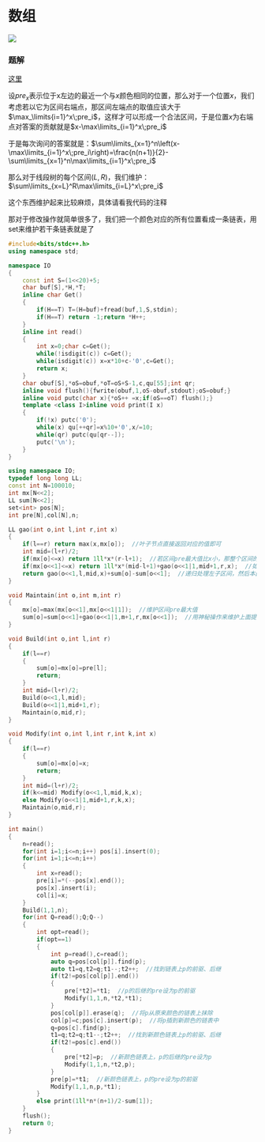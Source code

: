 # 数组

![](http://www.ebola.pro/images/20180928C.jpg)

### 题解

[这里](https://ebola-emperor.blog.luogu.org/shuo-zu)

设$pre_x$表示位于x左边的最近一个与$x$颜色相同的位置，那么对于一个位置$x$，我们考虑若以它为区间右端点，那区间左端点的取值应该大于$\max_\limits{i=1}^x\;pre_i$，这样才可以形成一个合法区间，于是位置$x$为右端点对答案的贡献就是$x-\max\limits_{i=1}^x\;pre_i$

于是每次询问的答案就是：$\sum\limits_{x=1}^n\left(x-\max\limits_{i=1}^x\;pre_i\right)=\frac{n(n+1)}{2}-\sum\limits_{x=1}^n\max\limits_{i=1}^x\;pre_i$

那么对于线段树的每个区间$(L,R)$，我们维护：$\sum\limits_{x=L}^R\max\limits_{i=L}^x\;pre_i$

这个东西维护起来比较麻烦，具体请看我代码的注释

那对于修改操作就简单很多了，我们把一个颜色对应的所有位置看成一条链表，用set来维护若干条链表就是了

```cpp
#include<bits/stdc++.h>
using namespace std;

namespace IO
{
    const int S=(1<<20)+5;
    char buf[S],*H,*T;
    inline char Get()
    {
        if(H==T) T=(H=buf)+fread(buf,1,S,stdin);
        if(H==T) return -1;return *H++;
    }
    inline int read()
    {
        int x=0;char c=Get();
        while(!isdigit(c)) c=Get();
        while(isdigit(c)) x=x*10+c-'0',c=Get();
        return x;
    }
    char obuf[S],*oS=obuf,*oT=oS+S-1,c,qu[55];int qr;
    inline void flush(){fwrite(obuf,1,oS-obuf,stdout);oS=obuf;}
    inline void putc(char x){*oS++ =x;if(oS==oT) flush();}
    template <class I>inline void print(I x)
    {
        if(!x) putc('0');
        while(x) qu[++qr]=x%10+'0',x/=10;
        while(qr) putc(qu[qr--]);
        putc('\n');
    }
}

using namespace IO;
typedef long long LL;
const int N=100010;
int mx[N<<2];
LL sum[N<<2];
set<int> pos[N];
int pre[N],col[N],n;

LL gao(int o,int l,int r,int x)
{
    if(l==r) return max(x,mx[o]);  //叶子节点直接返回对应的值即可
    int mid=(l+r)/2;
    if(mx[o]<=x) return 1ll*x*(r-l+1);  //若区间pre最大值比x小，那整个区间的pre都是没用的，更新到父区间时都会被x覆盖掉，直接返回x乘上这个区间长度
    if(mx[o<<1]<=x) return 1ll*x*(mid-l+1)+gao(o<<1|1,mid+1,r,x);  //如果左子区间的pre最大值比x小，那整个左子区间的pre都是没用的，处理方法同上。右子区间再递归处理一下
    return gao(o<<1,l,mid,x)+sum[o]-sum[o<<1];  //递归处理左子区间，然后本区间维护的式子，减掉左子区间维护的式子，就是右子区间更新上来的贡献
}

void Maintain(int o,int m,int r)
{
    mx[o]=max(mx[o<<1],mx[o<<1|1]);  //维护区间pre最大值
    sum[o]=sum[o<<1]+gao(o<<1|1,m+1,r,mx[o<<1]);  //用神秘操作来维护上面提到的那个式子
}

void Build(int o,int l,int r)
{
    if(l==r)
    {
        sum[o]=mx[o]=pre[l];
        return;
    }
    int mid=(l+r)/2;
    Build(o<<1,l,mid);
    Build(o<<1|1,mid+1,r);
    Maintain(o,mid,r);
}

void Modify(int o,int l,int r,int k,int x)
{
    if(l==r)
    {
        sum[o]=mx[o]=x;
        return;
    }
    int mid=(l+r)/2;
    if(k<=mid) Modify(o<<1,l,mid,k,x);
    else Modify(o<<1|1,mid+1,r,k,x);
    Maintain(o,mid,r);
}

int main()
{
    n=read();
    for(int i=1;i<=n;i++) pos[i].insert(0);
    for(int i=1;i<=n;i++)
    {
        int x=read();
        pre[i]=*(--pos[x].end());
        pos[x].insert(i);
        col[i]=x;
    }
    Build(1,1,n);
    for(int Q=read();Q;Q--)
    {
        int opt=read();
        if(opt==1)
        {
            int p=read(),c=read();
            auto q=pos[col[p]].find(p);
            auto t1=q,t2=q;t1--;t2++;  //找到链表上p的前驱、后继
            if(t2!=pos[col[p]].end())
            {
                pre[*t2]=*t1;  //p的后继的pre设为p的前驱
                Modify(1,1,n,*t2,*t1);
            }
            pos[col[p]].erase(q);  //将p从原来颜色的链表上抹除
            col[p]=c;pos[c].insert(p);  //将p插到新颜色的链表中
            q=pos[c].find(p);
            t1=q;t2=q;t1--;t2++;  //找到新颜色链表上p的前驱、后继
            if(t2!=pos[c].end())
            {
                pre[*t2]=p;  //新颜色链表上，p的后继的pre设为p
                Modify(1,1,n,*t2,p);
            }
            pre[p]=*t1;  //新颜色链表上，p的pre设为p的前驱
            Modify(1,1,n,p,*t1);
        }
        else print(1ll*n*(n+1)/2-sum[1]);
    }
    flush();
    return 0;
}
```

